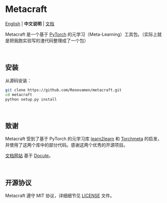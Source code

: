 # Metacraft

[English](README.md) | **中文说明** | [文档](https://metacraft.renovamen.ink)


Metacraft 是一个基于 [PyTorch](https://github.com/pytorch/pytorch) 的元学习（Meta-Learning）工具包。（实际上就是把我跑实验写的渣代码整理成了一个包）


&nbsp;
## 安装

从源码安装：

```bash
git clone https://github.com/Renovamen/metacraft.git
cd metacraft
python setup.py install
```


&nbsp;
## 致谢

Metacraft 受到了基于 PyTorch 的元学习库 [learn2learn](https://github.com/learnables/learn2learn) 和 [Torchmeta](https://github.com/tristandeleu/pytorch-meta) 的启发，并使用了这两个库中的部分代码。感谢这两个优秀的开源项目。

[文档网站](https://metacraft.renovamen.ink) 基于 [Docute](https://docute.org)。


&nbsp;
## 开源协议

Metacraft 遵守 MIT 协议，详细细节见 [LICENSE](https://github.com/Renovamen/metacraft/blob/master/LICENSE) 文件。